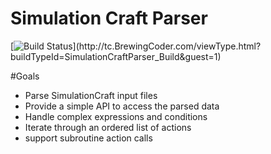 # Simulation Craft Parser

[![Build Status](https://tc.brewingcoder.com/app/rest/builds/buildType:(id:SimulationCraftParser_Build)/statusIcon)](http://tc.BrewingCoder.com/viewType.html?buildTypeId=SimulationCraftParser_Build&guest=1)



#Goals
- Parse SimulationCraft input files
- Provide a simple API to access the parsed data
- Handle complex expressions and conditions
- Iterate through an ordered list of actions
- support subroutine action calls


